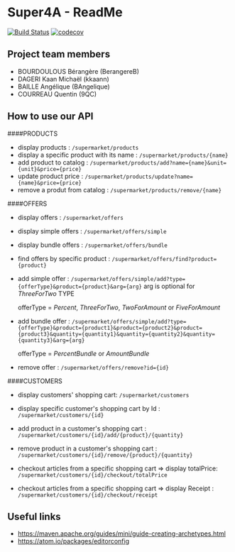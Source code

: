 # Super4A - ReadMe 

[![Build Status](https://travis-ci.org/BerangereB/super4A.svg?branch=master)](https://travis-ci.org/BerangereB/super4A) [![codecov](https://codecov.io/gh/BerangereB/super4A/branch/master/graph/badge.svg)](https://codecov.io/gh/BerangereB/super4A)


## Project team members

- BOURDOULOUS Bérangère (BerangereB)
- DAGERI Kaan Michaël (kkaann)
- BAILLE Angélique (BAngelique)
- COURREAU Quentin (9QC)

## How to use our API
####PRODUCTS 
- display products : ```/supermarket/products```
- display a specific product with its name : ```/supermarket/products/{name}```
- add product to catalog : ```/supermarket/products/add?name={name}&unit={unit}&price={price}```
- update product price : ```/supermarket/products/update?name={name}&price={price}```
- remove a produt from catalog : ```/supermarket/products/remove/{name}```

####OFFERS
- display offers : ```/supermarket/offers```
- display simple offers : ```/supermarket/offers/simple```
- display bundle offers : ```/supermarket/offers/bundle```
- find offers by specific product : ```/supermarket/offers/find?product={product}```
- add simple offer : ```/supermarket/offers/simple/add?type={offerType}&product={product}&arg={arg}``` arg is optional for _ThreeForTwo_ TYPE

	offerType = _Percent_, _ThreeForTwo_, _TwoForAmount_ or _FiveForAmount_
- add bundle offer : ```/supermarket/offers/simple/add?type={offerType}&product={product1}&product={product2}&product={product3}&quantity={quantity1}&quantity={quantity2}&quantity={quantity3}&arg={arg}```

	offerType = _PercentBundle_ or _AmountBundle_
- remove offer : ```/supermarket/offers/remove?id={id}```

####CUSTOMERS
- display customers' shopping cart: ```/supermarket/customers```
- display specific customer's shopping cart by Id : ```/supermarket/customers/{id}```
- add product in a customer's shopping cart : ```/supermarket/customers/{id}/add/{product}/{quantity}```
- remove product in a customer's shopping cart : ```/supermarket/customers/{id}/remove/{product}/{quantity}```

- checkout articles from a specific shopping cart => display totalPrice: ```/supermarket/customers/{id}/checkout/totalPrice```
- checkout articles from a specific shopping cart => display Receipt : ```/supermarket/customers/{id}/checkout/receipt```


## Useful links

- https://maven.apache.org/guides/mini/guide-creating-archetypes.html
- https://atom.io/packages/editorconfig
